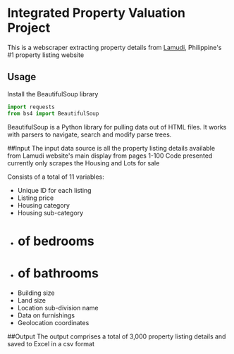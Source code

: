 # Integrated Property Valuation Project
This is a webscraper extracting property details from [Lamudi](https://www.lamudi.com.ph/), Philippine's #1 property listing website

## Usage
Install the BeautifulSoup library
```python
import requests
from bs4 import BeautifulSoup
```
BeautifulSoup is a Python library for pulling data out of HTML files. It works with parsers to navigate, search and modify parse trees. 

##Input
The input data source is all the property listing details available from Lamudi website's main display from pages 1-100
Code presented currently only scrapes the Housing and Lots for sale

Consists of a total of 11 variables:
- Unique ID for each listing
- Listing price
- Housing category
- Housing sub-category
- # of bedrooms
- # of bathrooms
- Building size
- Land size
- Location sub-division name
- Data on furnishings
- Geolocation coordinates 

##Output
The output comprises a total of 3,000 property listing details and saved to Excel in a csv format 
